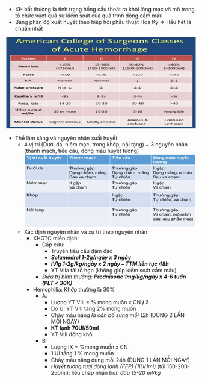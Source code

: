- XH bất thường là tình trạng hồng cầu thoát ra khỏi lòng mạc và mô trong tổ chức vượt quá sự kiểm soát của quá trình đông cầm máu
- Bảng phân độ xuất huyết theo hiệp hội phẫu thuật Hoa Kỳ => Hầu hết là chuẩn nhất

![Xuất huyết-1687347416454.jpeg](../../../200%20Files/image/image/Xu%E1%BA%A5t%20huy%E1%BA%BFt-1687347416454.jpeg)

- Thể lâm sàng và nguyên nhân xuất huyết
	- 4 vị trí (Dưới da, niêm mạc, trong khớp, nội tạng) ~ 3 nguyên nhân (thành mạch, tiểu cầu, đông máu huyết tương)
	  ![Xuất huyết-1687347423665.jpeg](../../../200%20Files/image/image/Xu%E1%BA%A5t%20huy%E1%BA%BFt-1687347423665.jpeg)
	- Xác định nguyên nhân và xử trí theo nguyên nhân
		- XHGTC miễn dịch:
			- Cấp cứu:
				- Truyền tiểu cầu đậm đặc
				- **_Solumedrol 1-2g/ngày x 3 ngày_**
				- **_IVIg 1-2g/kg/ngày x 2 ngày – TTM liên tục 48h_**
				- YT VIIa tái tổ hợp (không giúp kiểm soát cầm máu)
			- _Điều trị bình thường: **Prednisone 1mg/kg/ngày x 4-6 tuần (PLT < 30K)**_
		- Hemophilia: Khớp thường là 30%
			- A:
				- Lượng YT VIII = % mong muốn x CN **/ 2**
				- Do UI YT VIII tăng 2% mong muốn
				- Chảy máu nặng _là cần bổ sung mỗi 12h_ (DÙNG 2 LẦN MỖI NGÀY)
				- **KT lạnh 70UI/50ml**
				- YT VIII đông khô
			- B:
				- Lượng IX = %mong muốn x CN
				- 1 UI tăng 1 % mong muốn
				- Chảy máu nặng dùng mỗi 24h (DÙNG 1 LẦN MỖI NGÀY)
				- _Huyết tương tươi đông lạnh (FFP) (1IU/1ml)_ (túi 150-200-250ml): liều chấp nhận _ban đầu 15-20 ml/kg_